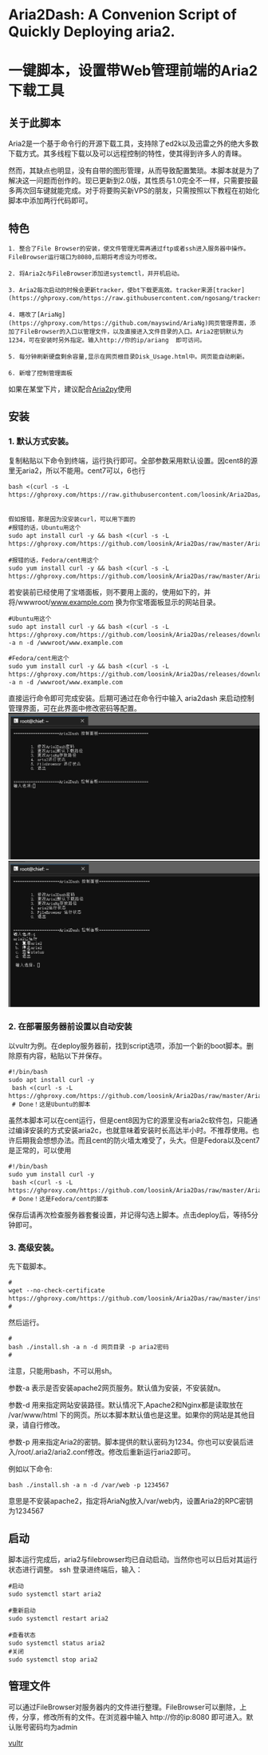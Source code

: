 # Aria2Dash: A Convenion Script of Quickly Deploying aria2.

# 一键脚本，设置带Web管理前端的Aria2下载工具

## 关于此脚本
Aria2是一个基于命令行的开源下载工具，支持除了ed2k以及迅雷之外的绝大多数下载方式。其多线程下载以及可以远程控制的特性，使其得到许多人的青睐。

然而，其缺点也明显，没有自带的图形管理，从而导致配置繁琐。本脚本就是为了解决这一问题而创作的。现已更新到2.0版，其性质与1.0完全不一样，只需要按最多两次回车键就能完成。对于将要购买新VPS的朋友，只需按照以下教程在初始化脚本中添加两行代码即可。

## 特色
```
1. 整合了File Browser的安装，使文件管理无需再通过ftp或者ssh进入服务器中操作。FileBrowser运行端口为8080,后期将考虑设为可修改。

2. 将Aria2c与FileBrowser添加进systemctl，并开机启动。

3. Aria2每次启动的时候会更新tracker，使bt下载更高效。tracker来源[tracker](https://ghproxy.com/https://raw.githubusercontent.com/ngosang/trackerslist)

4. 瞎改了[AriaNg](https://ghproxy.com/https://github.com/mayswind/AriaNg)网页管理界面，添加了FileBrowser的入口以管理文件，以及直接进入文件目录的入口。Aria2密钥默认为1234，可在安装时另外指定。输入http://你的ip/ariang  即可访问。

5. 每分钟刷新硬盘剩余容量,显示在网页根目录Disk_Usage.html中。网页能自动刷新。

6. 新增了控制管理面板
```
如果在某堂下片，建议配合[Aria2py](https://ghproxy.com/https://github.com/SuperMore/Aria2Py)使用

## 安装

### 1. 默认方式安装。
复制粘贴以下命令到终端，运行执行即可。全部参数采用默认设置。因cent8的源里无aria2，所以不能用。cent7可以，6也行
```
bash <(curl -s -L https://ghproxy.com/https://raw.githubusercontent.com/loosink/Aria2Das/master/Aria2Dash.sh)


假如报错，那是因为没安装curl，可以用下面的
#报错的话，Ubuntu用这个
sudo apt install curl -y && bash <(curl -s -L https://ghproxy.com/https://github.com/loosink/Aria2Das/raw/master/Aria2Dash.sh)

#报错的话，Fedora/cent用这个
sudo yum install curl -y && bash <(curl -s -L https://ghproxy.com/https://github.com/loosink/Aria2Das/raw/master/Aria2Dash.sh)
```

若安装前已经使用了宝塔面板，则不要用上面的，使用如下的，并将/wwwroot/www.example.com 换为你宝塔面板显示的网站目录。
```
#Ubuntu用这个
sudo apt install curl -y && bash <(curl -s -L https://ghproxy.com/https://github.com/loosink/Aria2Das/releases/download/2.2.0/install.sh) -a n -d /wwwroot/www.example.com
```
```
#Fedora/cent用这个
sudo yum install curl -y && bash <(curl -s -L https://ghproxy.com/https://github.com/loosink/Aria2Das/releases/download/2.2.0/install.sh) -a n -d /wwwroot/www.example.com
```

直接运行命令即可完成安装。后期可通过在命令行中输入 aria2dash  来启动控制管理界面，可在此界面中修改密码等配置。
![管理面板截图](https://github.com/Masterchiefm/pictures/raw/master/Aria2Dash/%E7%AE%A1%E7%90%86%E9%9D%A2%E6%9D%BF.jpg)
![管理面板截图](https://github.com/Masterchiefm/pictures/raw/master/Aria2Dash/%E7%AE%A1%E7%90%86%E9%9D%A2%E6%9D%BF2.jpg)

### 2. 在部署服务器前设置以自动安装
以vultr为例。在deploy服务器前，找到script选项，添加一个新的boot脚本。删除原有内容，粘贴以下并保存。


```
#!/bin/bash
sudo apt install curl -y
 bash <(curl -s -L  https://ghproxy.com/https://github.com/loosink/Aria2Das/raw/master/Aria2Dash.sh)
 # Done！这是Ubuntu的脚本
```

虽然本脚本可以在cent运行，但是cent8因为它的源里没有aria2c软件包，只能通过编译安装的方式安装aria2c，也就意味着安装时长高达半小时。不推荐使用。也许后期我会想想办法。而且cent的防火墙太难受了，头大。但是Fedora以及cent7是正常的，可以使用
```
#!/bin/bash
sudo yum install curl -y
 bash <(curl -s -L  https://ghproxy.com/https://github.com/loosink/Aria2Das/raw/master/Aria2Dash.sh)
 # Done！这是Fedora/cent的脚本
```
保存后请再次检查服务器套餐设置，并记得勾选上脚本。点击deploy后，等待5分钟即可。


### 3. 高级安装。
先下载脚本。
```
#
wget --no-check-certificate https://ghproxy.com/https://github.com/loosink/Aria2Das/raw/master/install.sh
#
```
然后运行。
```
#
bash ./install.sh -a n -d 网页目录 -p aria2密码
#
```
注意，只能用bash，不可以用sh。

参数-a 表示是否安装apache2网页服务。默认值为安装，不安装就n。

参数-d 用来指定网站安装路径。默认情况下,Apache2和Nginx都是读取放在 /var/www/html 下的网页。所以本脚本默认值也是这里。如果你的网站是其他目录，请自行修改。

参数-p 用来指定Aria2的密钥。脚本提供的默认密码为1234。你也可以安装后进入/root/.aria2/aria2.conf修改。修改后重新运行aria2即可。

例如以下命令:
```
bash ./install.sh -a n -d /var/web -p 1234567
```
意思是不安装apache2，指定将AriaNg放入/var/web内，设置Aria2的RPC密钥为1234567



## 启动
脚本运行完成后，aria2与filebrowser均已自动启动。当然你也可以日后对其运行状态进行调整。
ssh 登录进终端后，输入：
```
#启动
sudo systemctl start aria2

#重新启动
sudo systemctl restart aria2 

#查看状态
sudo systemctl status aria2
#关闭
sudo systemctl stop aria2 
```

## 管理文件

可以通过FileBrowser对服务器内的文件进行整理。FileBrowser可以删除，上传，分享，修改所有的文件。在浏览器中输入 http://你的ip:8080 即可进入。默认账号密码均为admin




[vultr](https://www.vultr.com/?ref=8126287)
